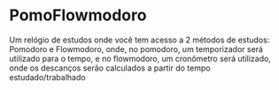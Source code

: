 # PomoFlowmodoro
 Um relógio de estudos onde você tem acesso a 2 métodos de estudos: Pomodoro e Flowmodoro, onde, no pomodoro, um temporizador será utilizado para o tempo, e no flowmodoro, um cronômetro será utilizado, onde os descanços serão calculados a partir do tempo estudado/trabalhado
